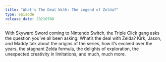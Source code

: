 ```yaml
---
title: "What’s The Deal With: The Legend of Zelda?"
type: episode
release_date: 20210708
---
```

With Skyward Sword coming to Nintendo Switch, the Triple Click gang asks the question you’ve all been asking: What’s the deal with Zelda? Kirk, Jason, and Maddy talk about the origins of the series, how it’s evolved over the years, the stagnant Zelda formula, the delights of exploration, the unexpected creativity in limitations, and much, much more.